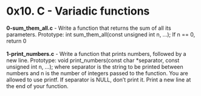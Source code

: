 # 0x10. C - Variadic functions<br/>
**0-sum_them_all.c** - Write a function that returns the sum of all its parameters. Prototype: int sum_them_all(const unsigned int n, ...); If n == 0, return 0<br/><br/>
**1-print_numbers.c** - Write a function that prints numbers, followed by a new line. Prototype: void print_numbers(const char *separator, const unsigned int n, ...); where separator is the string to be printed between numbers and n is the number of integers passed to the function. You are allowed to use printf. If separator is NULL, don’t print it. Print a new line at the end of your function.<br/><br/>
